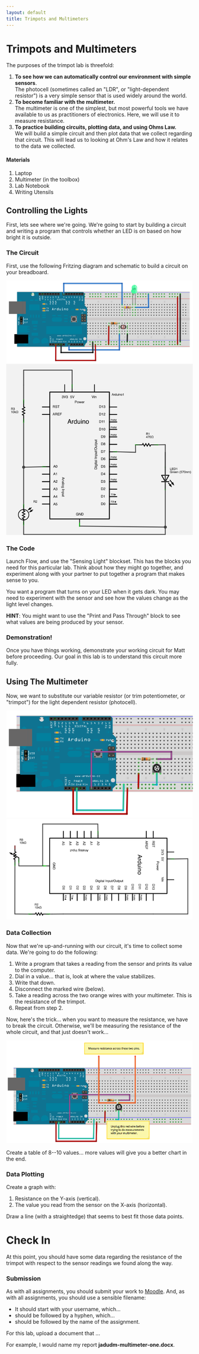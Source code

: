 ```yaml
---
layout: default
title: Trimpots and Multimeters
---
```


# Trimpots and Multimeters

The purposes of the trimpot lab is threefold:

1. **To see how we can automatically control our environment with simple sensors**.<br/> 
   The photocell (sometimes called an "LDR", or "light-dependent resistor") is a very simple sensor that is used widely around the world.
1. **To become familiar with the multimeter.** <br/>
   The multimeter is one of the simplest, but most powerful tools we have available to us as practitioners of electronics. Here, we will use it to measure resistance.
1. **To practice building circuits, plotting data, and using Ohms Law.**<br/>
   We will build a simple circuit and then plot data that we collect regarding that circuit. This will lead us to looking at Ohm's Law and how it relates to the data we collected.

#### Materials

1. Laptop
1. Multimeter (in the toolbox)
1. Lab Notebook
1. Writing Utensils

## Controlling the Lights

First, lets see where we're going. We're going to start by building a circuit and writing a program that controls whether an LED is on based on how bright it is outside.

### The Circuit

First, use the following Fritzing diagram and schematic to build a circuit on your breadboard.

<div align="center">
  <img src="multimeter-basics/light-controller-breadboard.png" />
</div>

<div align="center">
  <img src="multimeter-basics/light-controller-schematic.png" />
</div>

### The Code

Launch Flow, and use the "Sensing Light" blockset. This has the blocks you need for this particular lab. Think about how they might go together, and experiment along with your partner to put together a program that makes sense to you.

You want a program that turns on your LED when it gets dark. You may need to experiment with the sensor and see how the values change as the light level changes.

**HINT**: You might want to use the "Print and Pass Through" block to see what values are being produced by your sensor.

### Demonstration!

Once you have things working, demonstrate your working circuit for Matt before proceeding. Our goal in this lab is to understand this circuit more fully.

## Using The Multimeter

Now, we want to substitute our variable resistor (or trim potentiometer, or "trimpot") for the light dependent resistor (photocell).

<div align="center">
  <img src="multimeter-basics/trimpot-breadboard.png" />
</div>

<div align="center">
  <img src="multimeter-basics/trimpot-schematic.png" />
</div>

### Data Collection

Now that we're up-and-running with our circuit, it's time to collect some data. We're going to do the following:

1. Write a program that takes a reading from the sensor and prints its value to the computer.
1. Dial in a value... that is, look at where the value stabilizes.
1. Write that down.
1. Disconnect the marked wire (below).
1. Take a reading across the two orange wires with your multimeter. This is the resistance of the trimpot.
1. Repeat from step 2.

Now, here's the trick... when you want to measure the resistance, we have to break the circuit. Otherwise, we'll be measuring the resistance of the whole circuit, and that just doesn't work...

<div align="center">
  <img src="multimeter-basics/trimpot-breadboard-note.png" />
</div>

Create a table of 8--10 values... more values will give you a better chart in the end.

### Data Plotting

Create a graph with:

1. Resistance on the Y-axis (vertical).
1. The value you read from the sensor on the X-axis (horizontal).

Draw a line (with a straightedge) that seems to best fit those data points.

# Check In

At this point, you should have some data regarding the resistance of the trimpot with respect to the sensor readings we found along the way. 

### Submission

As with all assignments, you should submit your work to [Moodle](http://moodle.berea.edu/mod/assignment/view.php?id=55247). And, as with all assignments, you should use a sensible filename:

* It should start with your username, which...
* should be followed by a hyphen, which...
* should be followed by the name of the assignment.

For this lab, upload a document that ...

For example, I would name my report **jadudm-multimeter-one.docx**.


